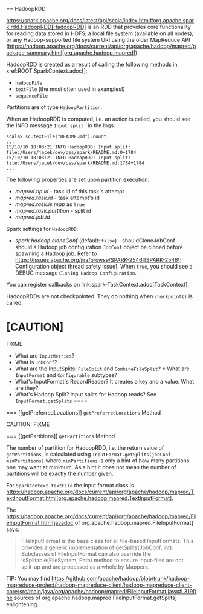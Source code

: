 == HadoopRDD

https://spark.apache.org/docs/latest/api/scala/index.html#org.apache.spark.rdd.HadoopRDD[HadoopRDD] is an RDD that provides core functionality for reading data stored in HDFS, a local file system (available on all nodes), or any Hadoop-supported file system URI using the older MapReduce API (https://hadoop.apache.org/docs/current/api/org/apache/hadoop/mapred/package-summary.html[org.apache.hadoop.mapred]).

HadoopRDD is created as a result of calling the following methods in xref:ROOT:SparkContext.adoc[]:

* `hadoopFile`
* `textFile` (the most often used in examples!)
* `sequenceFile`

Partitions are of type `HadoopPartition`.

When an HadoopRDD is computed, i.e. an action is called, you should see the INFO message `Input split:` in the logs.

```
scala> sc.textFile("README.md").count
...
15/10/10 18:03:21 INFO HadoopRDD: Input split: file:/Users/jacek/dev/oss/spark/README.md:0+1784
15/10/10 18:03:21 INFO HadoopRDD: Input split: file:/Users/jacek/dev/oss/spark/README.md:1784+1784
...
```

The following properties are set upon partition execution:

* *mapred.tip.id* - task id of this task's attempt
* *mapred.task.id* - task attempt's id
* *mapred.task.is.map* as `true`
* *mapred.task.partition* - split id
* *mapred.job.id*

Spark settings for `HadoopRDD`:

* *spark.hadoop.cloneConf* (default: `false`) - shouldCloneJobConf - should a Hadoop job configuration `JobConf` object be cloned before spawning a Hadoop job. Refer to https://issues.apache.org/jira/browse/SPARK-2546[[SPARK-2546\] Configuration object thread safety issue]. When `true`, you should see a DEBUG message `Cloning Hadoop Configuration`.

You can register callbacks on link:spark-TaskContext.adoc[TaskContext].

HadoopRDDs are not checkpointed. They do nothing when `checkpoint()` is called.

[CAUTION]
====
FIXME

* What are `InputMetrics`?
* What is `JobConf`?
* What are the InputSplits: `FileSplit` and `CombineFileSplit`? * What are `InputFormat` and `Configurable` subtypes?
* What's InputFormat's RecordReader? It creates a key and a value. What are they?
* What's Hadoop Split? input splits for Hadoop reads? See `InputFormat.getSplits`
====

=== [[getPreferredLocations]] `getPreferredLocations` Method

CAUTION: FIXME

=== [[getPartitions]] `getPartitions` Method

The number of partition for HadoopRDD, i.e. the return value of `getPartitions`, is calculated using `InputFormat.getSplits(jobConf, minPartitions)` where `minPartitions` is only a hint of how many partitions one may want at minimum. As a hint it does not mean the number of partitions will be exactly the number given.

For `SparkContext.textFile` the input format class is https://hadoop.apache.org/docs/current/api/org/apache/hadoop/mapred/TextInputFormat.html[org.apache.hadoop.mapred.TextInputFormat].

The https://hadoop.apache.org/docs/current/api/org/apache/hadoop/mapred/FileInputFormat.html[javadoc of org.apache.hadoop.mapred.FileInputFormat] says:

> FileInputFormat is the base class for all file-based InputFormats. This provides a generic implementation of getSplits(JobConf, int). Subclasses of FileInputFormat can also override the isSplitable(FileSystem, Path) method to ensure input-files are not split-up and are processed as a whole by Mappers.

TIP: You may find https://github.com/apache/hadoop/blob/trunk/hadoop-mapreduce-project/hadoop-mapreduce-client/hadoop-mapreduce-client-core/src/main/java/org/apache/hadoop/mapred/FileInputFormat.java#L319[the sources of org.apache.hadoop.mapred.FileInputFormat.getSplits] enlightening.
